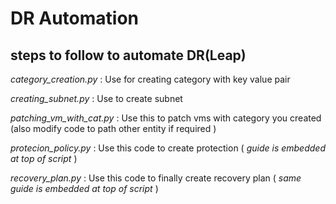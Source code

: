 # DR Automation 

## steps to follow to automate DR(Leap)

*category_creation.py* : Use for creating category with key value pair

*creating_subnet.py* : Use to create subnet 

*patching_vm_with_cat.py* : Use this to patch vms with category you created (also modify code to path other entity if required )

*protecion_policy.py* : Use this code to create protection ( *guide is embedded at top of script* )

*recovery_plan.py* : Use this code to finally create recovery plan ( *same guide is embedded at top of script* )
